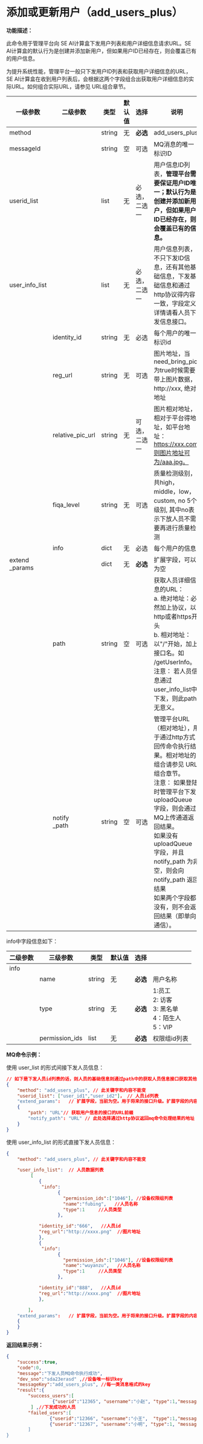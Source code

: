 # 添加或更新用户（add\_users\_plus）

**功能描述：**

此命令用于管理平台向 SE AI计算盒下发用户列表和用户详细信息请求URL。SE AI计算盒的默认行为是创建并添加新用户，但如果用户ID已经存在，则会覆盖已有的用户信息。

为提升系统性能，管理平台一般只下发用户ID列表和获取用户详细信息的URL，SE AI计算盒在收到用户列表后，会根据这两个字段组合出获取用户详细信息的实际URL。如何组合实际URL，请参见 URL组合章节。

| **一级参数**   | **二级参数** | **类型** | 默认值 | **选择**     | **说明**                                                     |  举例     |
| -------------- | ------------ | -------- | ----------------------------------- | ------------ | ------------------------------------------------------------ | -------------------------------------- |
| method         |              | string   | 无                                  | **必选**     | add_users_plus                                               | “add_users_plus”                       |
| messageId      |              | string   | 空                                  | 可选         | MQ消息的唯一标识ID                                           | “004a5b58-32e8-487e-a90a-2ce443877e7e” |
| userid_list    |              | list     | 无                                  | 必选，二选一 | 用户信息ID列表，**管理平台需要保证用户ID唯一；默认行为是创建并添加新用户，但如果用户ID已经存在，则会覆盖已有的信息。** | ["user_id1","user_id2"]                |
| user_info_list |              | list     | 无                                  | 必选，二选一 | 用户信息列表，不只下发ID信息，还有其他基础信息，下发基础信息和通过http协议得内容一致，字段定义详情请看人员下发信息接口。 |                                        |
|  | identity_id | string | 无 | 必选 | 每个用户的唯一标识id | “666” |
|  | reg_url | string | 无 | 可选 | 图片地址，当need_bring_pic为true时候需要带上图片数据， http://xxx, 绝对地址 | http://xxxx.jng |
| | relative_pic_url | string | 无 | 可选，二选一 | 图片相对地址，相对于平台得地址，如平台地址：https://xxx.com,则图片地址可为/aaa.jpg。 | /xxx.jpg。 |
| | fiqa_level | string | 无 | 可选 | 质量检测级别，共high，middle，low，custom, no 5个级别,  其中no表示下放人员不需要再进行质量检测 |  |
|  | info | dict | 无 | 必选 | 每个用户的信息 | 请参考下面info字段 |
| extend<br />_params |              | dict     | 无                                  | **必选**     | 扩展字段，可以为空                                           |                                        |
|                | path         | string   | 空                                  | 可选         | 获取人员详细信息的URL：<br/> a. 绝对地址：必然加上协议，以http或者https开头 <br/>b. 相对地址：以"/"开始，加上接口名。如 /getUserInfo。<br/> 注意： 若人员信息通过user_info_list中下发，则此path无意义。 | “http://ip:port/getPersonInfo”         |
|                | notify<br />_path | string   | 空                                  | 可选         | 管理平台URL（相对地址），用于通过http方式回传命令执行结果。相对地址的组合请参见 URL组合章节。<br/>注意： 如果登陆时管理平台下发 uploadQueue 字段，则会通过MQ上传通道返回结果。 <br/>如果没有 uploadQueue 字段，并且 notify_path 为非空，则会向 notify_path 返回结果 <br/>如果两个字段都没有，则不会返回结果（即单向通信）。 | "http://ip:port:/getResult"            |

info中字段信息如下：

| 二级参数 | **三级参数**   | **类型** | 默认值 | **选择** |                                                           |
| -------- | -------------- | -------- | ------ | -------- | --------------------------------------------------------- |
| info     |                |          |        |          |                                                           |
|          | name           | string   | 无     | **必选** | 用户名称                                                  |
|          | type           | string   | 无     | **必选** | 1:员工<br/>2: 访客<br/>3: 黑名单<br/>4：陌生人<br/>5：VIP |
|          | permission_ids | list     | 无     | **必选** | 权限组id列表                                              |



**MQ命令示例：**

使用 user\_list 的形式间接下发人员信息：

```json
// 如下是下发人员id列表的话，则人员的基础信息则通过path中的获取人员信息接口获取其他基础信息 
{
    "method": "add_users_plus", // 此关键字和内容不能变
    "userid_list": ["user_id1","user_id2"]， // 人员id列表
    "extend_params":   // 扩展字段，当前为空。用于将来的接口升级。扩展字段的内容以字典的形式填充，但扩展字段本身为必选。
    { 
        "path": "URL"// 获取用户信息的接口的URL前缀
        "notify_path": "URL" // 此处选择通过http协议返回mq命令处理结果的地址
    }  
}
```

使用 user\_info\_list 的形式直接下发人员信息：

```json
{
    "method": "add_users_plus", // 此关键字和内容不能变

    "user_info_list":  // 人员数据列表
         [
            {
             "info":
                   {
                     "permission_ids":["1046"], //设备权限组列表
                     "name":"fubing",   //人员名称
                     "type":1     //人员类型
                   },

            "identity_id":"666",   //人员id
            "reg_url":"http://xxxx.png"  //图片地址
            },
            {
             "info":
                   {
                     "permission_ids":["1046"], //设备权限组列表
                     "name":"wuyanzu",   //人员名称
                     "type":1     //人员类型
                   },

            "identity_id":"888",   //人员id
            "reg_url":"http://xxxx.png"  //图片地址
            },

        ]，
    "extend_params":   // 扩展字段，当前为空。用于将来的接口升级。扩展字段的内容以字典的形式填充，但扩展字段本身为必选。
    { 
    }  
}
```

**返回结果示例：**

```json
{
    "success":true,
    "code":0,
    "message":"下发人员MQ命令执行成功",
    "dev_sno":"sda23erasd" ,//设备唯一标识key
    "messageKey":"add_users_plus", //每一类消息格式的key
    "result":{
        "success_users":[
                 {"userid":"12365", "username":"小赵", "type":1,"message":"人员下发成功"，"code":0}
         ] ,//下发成功的人员
        "failed_users":[
                {"userid":"12366", "username":"小王",  "type":1,"message":"无法检测到人脸", "code":"40094"},//插入失败的人员
                {"userid":"12367", "username":"小明", "type":1, "message":"无法检测到人脸,  "code":"40094"}
        ]
}
```

